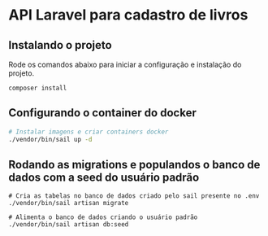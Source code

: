 # API Laravel para cadastro de livros

## Instalando o projeto

Rode os comandos abaixo para iniciar a configuração e instalação do projeto.

```
composer install
```

## Configurando o container do docker

```bash
# Instalar imagens e criar containers docker
./vendor/bin/sail up -d
```

## Rodando as migrations e populandos o banco de dados com a seed do usuário padrão
```
# Cria as tabelas no banco de dados criado pelo sail presente no .env
./vendor/bin/sail artisan migrate

# Alimenta o banco de dados criando o usuário padrão
./vendor/bin/sail artisan db:seed
```
